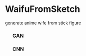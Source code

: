 # WaifuFromSketch
generate anime wife from stick figure
<ul>
  <ui><h3>GAN</h3></ui>
  <ui><h3>CNN</h3></ui>
</ul>
